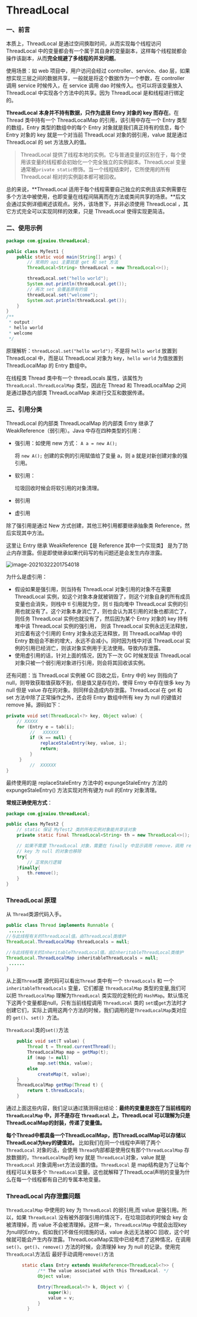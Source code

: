 # ThreadLocal

### 一、前言

本质上，ThreadLocal 是通过空间换取时间，从而实现每个线程访问 ThreadLocal 中的变量都会有一个属于其自身的变量副本，这样每个线程就都会操作该副本，从而**完全规避了多线程的并发问题**。

使用场景：如 web 项目中，用户访问会经过 controller、service、dao 层，如果想实现三层之间的数据共享，一般就是将这个数据作为一个参数，在 controller 调用 service 时候传入，在 service 调用 dao 时候传入。也可以将该变量放入 ThreadLocal 中实现各个方法中的共享。因为 ThreadLocal 是和线程进行绑定的。

**ThreadLocal 本身并不持有数据，只作为底层 Entry 对象的 key 而存在**。在 Thread 类中持有一个 ThreadLocalMap 的引用，该引用中存在一个 Entry 类型的数组，Entry 类型的数组中的每个 Entry 对象就是我们真正持有的信息，每个 Entry 对象的 key 就是一个对当前 ThreadLocal 对象的弱引用，value 就是通过 ThreadLocal 的 set 方法放入的值。

> ThreadLocal 提供了线程本地的实例。它与普通变量的区别在于，每个使用该变量的线程都会初始化一个完全独立的实例副本。ThreadLocal 变量通常被`private static`修饰。当一个线程结束时，它所使用的所有 ThreadLocal 相对的实例副本都可被回收。

总的来说，**ThreadLocal 适用于每个线程需要自己独立的实例且该实例需要在多个方法中被使用，也即变量在线程间隔离而在方法或类间共享的场景。**后文会通过实例详细阐述该观点。另外，该场景下，并非必须使用 ThreadLocal ，其它方式完全可以实现同样的效果，只是 ThreadLocal 使得实现更简洁。

### 二、使用示例

```java
package com.gjxaiou.threadLocal;

public class MyTest1 {
	public static void main(String[] args) {
		// 常用的 api 主要就是 get 和 set 方法
		ThreadLocal<String> threadLocal = new ThreadLocal<>();

		threadLocal.set("hello world");
		System.out.println(threadLocal.get());
		// 再次 set 会覆盖原有的值
		threadLocal.set("welcome");
		System.out.println(threadLocal.get());
	}
}
/**
 * output：
 * hello world
 * welcome
 */
```

原理解析：`threadLocal.set("hello world");` 不是将 `hello world` 放置到 ThreadLocal 中，而是以 ThreadLocal 对象为 key，`hello world` 为值放置到 ThreadLocalMap 的 Entry 数组中。

在线程类 Thread 类中有一个 threadLocals 属性，该属性为 `ThreadLocal.ThreadLocalMap` 类型，因此在 Thread 和 ThreadLocalMap 之间是通过静态内部类 ThreadLocalMap 来进行交互和数据传递。



### 三、引用分类

ThreadLocal 的内部类 ThreadLocalMap 的内部类 Entry 继承了  WeakReference（弱引用）。Java 中存在四种类型的引用：

- 强引用：如使用 new 方式：  `A a = new A();`

    将 `new A();` 创建的实例的引用赋值给了变量 a，则 a 就是对新创建对象的强引用。

- 软引用：

    垃圾回收时候会将软引用的对象清理。

- 弱引用

- 虚引用

除了强引用是通过 New 方式创建，其他三种引用都要继承抽象类 Reference，然后实现其中方法。

这里让 Entry 继承 WeakReference【是 Reference 其中一个实现类】 是为了防止内存泄露。但是即使继承如果代码写的有问题还是会发生内存泄露。

![image-20210322201754018](ThreadLocal.resource/image-20210322201754018.png)

为什么是虚引用：

- 假设如果是强引用，则当持有 ThreadLocal 对象引用的对象不在需要 ThreadLocal 实例，如这个对象本身就被销毁了，则这个对象自身的所有成员变量也会消失，则栈中 tl 引用就为空，则 tl 指向堆中 ThreadLocal 实例的引用也就没有了。这个对象本身消亡了，则也会认为其引用的对象也都消亡了，则任务 ThreadLocal 实例也就没有了，然后因为某个 Entry 对象的 key 持有堆中该 ThreadLocal 实例的强引用， 则该 ThreadLocal 实例永远无法释放，对应着有这个引用的 Entry 对象永远无法释放，则 ThreadLocalMap 中的 Entry 数组会不断的增大，永远不会减小。同时因为栈中对该 ThreadLocal 实例的引用已经消亡，则该对象实例用于无法使用。导致内存泄露。
- 使用虚引用的话，针对上面的情况，因为下一次 GC 时候发现该 ThreadLocal 对象只被一个弱引用对象进行引用，则会将其回收该实例。

还有问题：当 ThreadLocal 实例被 GC 回收之后，Entry 中的 key 则指向了 null，则导致获取值获取不到，但是值又是存在的，使得 Entry 中存在很多 key 为 null 但是 value 存在的对象。则同样会造成内存泄露。ThreadLocal 在 get 和 set 方法中除了正常操作之外，还会将 Entry 数组中所有 key 为 null 的键值对 remove 掉。源码如下：

```java
private void set(ThreadLocal<?> key, Object value) {
    // XXXXX 
    for (Entry e = tab[i];
         //   XXXXXX
         if (k == null) {
             replaceStaleEntry(key, value, i);
             return;
         }
     }
         //  XXXXXX
}
```

最终使用的是 replaceStaleEntry 方法中的 expungeStaleEntry 方法的 expungeStaleEntry() 方法实现对所有键为 null 的Entry 对象清理。

**常规正确使用方式**：

```java
package com.gjxaiou.threadLocal;

public class MyTest2 {
    // static 保证 MyTest2 类的所有实例对象能共享该对象
    private static final ThreadLocal<String> th = new ThreadLocal<>();

    // 如果不需要 ThreadLocal 对象，需要在 finally 中显示调用 remove，调用 remove 操作：首先移除 ThreadLocal 对象，然后将 Entry 中
    // key 为 null 的对象也移除
    try{
        // 正常执行逻辑
    }finally{
        th.remove();
    }
}
```

### ThreadLocal 原理

从 `Thread`类源代码入手。

```java
public class Thread implements Runnable {
 ......
//与此线程有关的ThreadLocal值。由ThreadLocal类维护
ThreadLocal.ThreadLocalMap threadLocals = null;

//与此线程有关的InheritableThreadLocal值。由InheritableThreadLocal类维护
ThreadLocal.ThreadLocalMap inheritableThreadLocals = null;
 ......
}
```

从上面`Thread`类 源代码可以看出`Thread` 类中有一个 `threadLocals` 和 一个  `inheritableThreadLocals` 变量，它们都是 `ThreadLocalMap`  类型的变量,我们可以把 `ThreadLocalMap`  理解为`ThreadLocal` 类实现的定制化的 `HashMap`。默认情况下这两个变量都是null，只有当前线程调用 `ThreadLocal` 类的 `set`或`get`方法时才创建它们，实际上调用这两个方法的时候，我们调用的是`ThreadLocalMap`类对应的 `get()`、`set() `方法。

`ThreadLocal`类的`set()`方法

```java
    public void set(T value) {
        Thread t = Thread.currentThread();
        ThreadLocalMap map = getMap(t);
        if (map != null)
            map.set(this, value);
        else
            createMap(t, value);
    }
    ThreadLocalMap getMap(Thread t) {
        return t.threadLocals;
    }
```

通过上面这些内容，我们足以通过猜测得出结论：**最终的变量是放在了当前线程的 `ThreadLocalMap` 中，并不是存在 `ThreadLocal` 上，ThreadLocal 可以理解为只是ThreadLocalMap的封装，传递了变量值。**

**每个Thread中都具备一个ThreadLocalMap，而ThreadLocalMap可以存储以ThreadLocal为key的键值对。** 比如我们在同一个线程中声明了两个 `ThreadLocal` 对象的话，会使用 `Thread`内部都是使用仅有那个`ThreadLocalMap` 存放数据的，`ThreadLocalMap`的 key 就是 `ThreadLocal`对象，value 就是 `ThreadLocal` 对象调用`set`方法设置的值。`ThreadLocal` 是 map结构是为了让每个线程可以关联多个 `ThreadLocal`变量。这也就解释了ThreadLocal声明的变量为什么在每一个线程都有自己的专属本地变量。

### ThreadLocal 内存泄露问题

`ThreadLocalMap` 中使用的 key 为 `ThreadLocal` 的弱引用,而 value 是强引用。所以，如果 `ThreadLocal` 没有被外部强引用的情况下，在垃圾回收的时候会 key 会被清理掉，而 value 不会被清理掉。这样一来，`ThreadLocalMap` 中就会出现key为null的Entry。假如我们不做任何措施的话，value 永远无法被GC 回收，这个时候就可能会产生内存泄露。ThreadLocalMap实现中已经考虑了这种情况，在调用 `set()`、`get()`、`remove()` 方法的时候，会清理掉 key 为 null 的记录。使用完 `ThreadLocal`方法后 最好手动调用`remove()`方法

```java
      static class Entry extends WeakReference<ThreadLocal<?>> {
            /** The value associated with this ThreadLocal. */
            Object value;

            Entry(ThreadLocal<?> k, Object v) {
                super(k);
                value = v;
            }
        }
```


